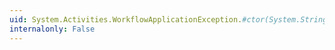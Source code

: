 ```yaml
---
uid: System.Activities.WorkflowApplicationException.#ctor(System.String,System.Guid,System.Exception)
internalonly: False
---
```

